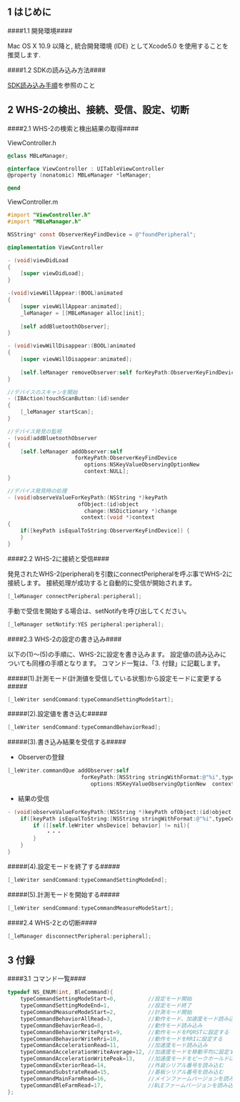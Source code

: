 1 はじめに
--------------

####1.1 開発環境####


Mac OS X 10.9 以降と, 統合開発環境 (IDE) としてXcode5.0 を使用することを推奨します.

####1.2 SDKの読み込み方法####

[SDK読み込み手順](SDK読み込み手順.md)を参照のこと


2 WHS-2の検出、接続、受信、設定、切断
--------------

####2.1 WHS-2の検索と検出結果の取得####

ViewController.h
```objectivec
@class MBLeManager;

@interface ViewController : UITableViewController
@property (nonatomic) MBLeManager *leManager;

@end
```

ViewController.m
```objectivec
#import "ViewController.h"
#import "MBLeManager.h"

NSString* const ObserverKeyFindDevice = @"foundPeripheral";

@implementation ViewController

- (void)viewDidLoad
{
    [super viewDidLoad];
}

-(void)viewWillAppear:(BOOL)animated
{
    [super viewWillAppear:animated];
    _leManager = [[MBLeManager alloc]init];
    
    [self addBluetoothObserver];
}

- (void)viewWillDisappear:(BOOL)animated
{
    [super viewWillDisappear:animated];
    
    [self.leManager removeObserver:self forKeyPath:ObserverKeyFindDevice];
}

//デバイスのスキャンを開始
- (IBAction)touchScanButton:(id)sender
{
    [_leManager startScan];
}

//デバイス発見の監視
- (void)addBluetoothObserver
{
    [self.leManager addObserver:self
                     forKeyPath:ObserverKeyFindDevice
                        options:NSKeyValueObservingOptionNew
                        context:NULL];
}

//デバイス発見時の処理
- (void)observeValueForKeyPath:(NSString *)keyPath
                      ofObject:(id)object
                        change:(NSDictionary *)change
                       context:(void *)context
{
    if([keyPath isEqualToString:ObserverKeyFindDevice]) {
    }
}
```

####2.2 WHS-2に接続と受信####

発見されたWHS-2(peripheral)を引数にconnectPeripheralを呼ぶ事でWHS-2に接続します。
接続処理が成功すると自動的に受信が開始されます。
```objectivec
[_leManager connectPeripheral:peripheral];
```

手動で受信を開始する場合は、setNotifyを呼び出してください。
```objectivec
[_leManager setNotify:YES peripheral:peripheral];
```

####2.3 WHS-2の設定の書き込み####

以下の(1)〜(5)の手順に、WHS-2に設定を書き込みます。
設定値の読み込みについても同様の手順となります。
コマンド一覧は、「3. 付録」に記載します。

#####(1).計測モード(計測値を受信している状態)から設定モードに変更する#####

```objectivec
[_leWriter sendCommand:typeCommandSettingModeStart];
```

#####(2).設定値を書き込む#####

```objectivec
[_leWriter sendCommand:typeCommandBehaviorRead];
```

#####(3).書き込み結果を受信する#####

- Observerの登録

```objectivec
[_leWriter.commandQue addObserver:self
                       forKeyPath:[NSString stringWithFormat:@"%i",typeCommandBehaviorRead]
                          options:NSKeyValueObservingOptionNew  context:NULL];
```

- 結果の受信

```objectivec
- (void)observeValueForKeyPath:(NSString *)keyPath ofObject:(id)object change:(NSDictionary *)change context:(void *)context {
    if([keyPath isEqualToString:[NSString stringWithFormat:@"%i",typeCommandBehaviorRead]]){
        if ([[self.leWriter whsDevice] behavior] != nil){
            ・・・
        }
    }
}
```

#####(4).設定モードを終了する#####

```objectivec
[_leWriter sendCommand:typeCommandSettingModeEnd];
```

#####(5).計測モードを開始する#####

```objectivec
[_leWriter sendCommand:typeCommandMeasureModeStart];
```

####2.4 WHS-2との切断####

```objectivec
[_leManager disconnectPeripheral:peripheral];
```


3 付録
-----------------------

####3.1 コマンド一覧####

```objectivec
typedef NS_ENUM(int, BleCommand){
    typeCommandSettingModeStart=0,          //設定モード開始
    typeCommandSettingModeEnd=1,            //設定モード終了
    typeCommandMeasureModeStart=2,          //計測モード開始
    typeCommandBehaviorAllRead=3,           //動作モード、加速度モード読み込み
    typeCommandBehaviorRead=8,              //動作モード読み込み
    typeCommandBehaviorWritePqrst=9,        //動作モードをPQRSTに設定する
    typeCommandBehaviorWriteRri=10,         //動作モードをRRIに設定する
    typeCommandAccelerationRead=11,         //加速度モード読み込み
    typeCommandAccelerationWriteAverage=12, //加速度モードを移動平均に設定する
    typeCommandAccelerationWritePeak=13,    //加速度モードをピークホールドに設定する
    typeCommandExteriorRead=14,             //外装シリアル番号を読み込む
    typeCommandSubstrateRead=15,            //基板シリアル番号を読み込む
    typeCommandMainFarmRead=16,             //メインファームバージョンを読み込む
    typeCommandBleFarmRead=17,              //BLEファームバージョンを読み込む
};
```
